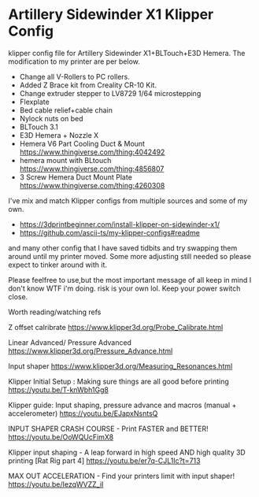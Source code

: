 # Artillery Sidewinder X1 Klipper Config
klipper config file for Artillery Sidewinder X1+BLTouch+E3D Hemera.
The modification to my printer are per below.
- Change all V-Rollers to PC rollers.
- Added Z Brace kit from Creality CR-10 Kit.
- Change extruder stepper to LV8729 1/64 microstepping
- Flexplate
- Bed cable relief+cable chain
- Nylock nuts on bed
- BLTouch 3.1
- E3D Hemera + Nozzle X
- Hemera V6 Part Cooling Duct & Mount https://www.thingiverse.com/thing:4042492
- hemera mount with BLtouch https://www.thingiverse.com/thing:4856807
- 3 Screw Hemera Duct Mount Plate https://www.thingiverse.com/thing:4260308

I've mix and match Klipper configs from multiple sources and some of my own.
- https://3dprintbeginner.com/install-klipper-on-sidewinder-x1/
- https://github.com/ascii-ts/my-klipper-configs#readme

and many other config that I have saved tidbits and try swapping them around until my printer moved. Some more adjusting still needed so please expect to tinker around with it.

Please feelfree to use,but the most important message of all keep in mind I don't know WTF i'm doing. risk is your own lol.
Keep your power switch close.

Worth reading/watching refs

Z offset calribrate 
https://www.klipper3d.org/Probe_Calibrate.html

Linear Advanced/ Pressure Advanced 
https://www.klipper3d.org/Pressure_Advance.html

Input shaper 
https://www.klipper3d.org/Measuring_Resonances.html


Klipper Initial Setup : Making sure things are all good before printing
https://youtu.be/T-knWbh1Gg8

Klipper guide: Input shaping, pressure advance and macros (manual + accelerometer)
https://youtu.be/EJapxNsntsQ

INPUT SHAPER CRASH COURSE - Print FASTER and BETTER!
https://youtu.be/OoWQUcFimX8

Klipper input shaping - A leap forward in high speed AND high quality 3D printing [Rat Rig part 4]
https://youtu.be/er7q-CJL1lc?t=713

MAX OUT ACCELERATION - Find your printers limit with input shaper!
https://youtu.be/IezqWVZZ_iI
